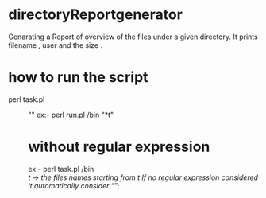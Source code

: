 # directoryReportgenerator
Genarating a Report of overview of the files under a given directory. It prints filename , user and the size .


# how to run the script 

perl task.pl <dir> "<regular Expression in quotes >"
ex:- perl run.pl /bin  "*t"
# without regular expression 
 ex:- perl task.pl /bin  
*t -> the files names starting from  t
If no regular expression considered it automatically consider “*”;



